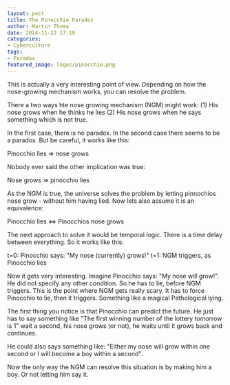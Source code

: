 ```yaml
---
layout: post
title: The Pinocchio Paradox
author: Martin Thoma
date: 2014-11-22 17:19
categories:
- Cyberculture
tags:
- Paradox
featured_image: logos/pinocchio.png
---
```


This is actually a very interesting point of view. Depending on how the nose-growing mechanism works, you can resolve the problem.

There a two ways hte nose growing mechanism (NGM) might work:
(1) His nose grows when he thinks he lies (2) His nose grows when he says something which is not true.

In the first case, there is no paradox. In the second case there seems to be a paradox. But be careful, it works like this:

Pinocchio lies ⇒ nose grows

Nobody ever said the other implication was true:

Nose grows ⇒ pinocchio lies

As the NGM is true, the universe solves the problem by letting pinnochios nose grow - without him having lied. Now lets also assume it is an equivalence:

Pinocchio lies <=> Pinocchios nose grows

The next approach to solve it would be temporal logic. There is a time delay between everything. So it works like this:

t=0: Pinocchio says: "My nose (currently) grows!"
t=1: NGM triggers, as Pinocchio lies

Now it gets very interesting. Imagine Pinocchio says: "My nose will grow!". He did not specify any other condition.
So he has to lie, before NGM triggers. This is the point where NGM gets really scary. It has to force Pinocchio to lie, then it triggers. Something like a magical Pathological lying.

The first thing you notice is that Pinocchio can predict the future. He just has to say something like "The first winning number of the lottery tomorrow is 1" wait a second, his nose grows (or not), he waits until it grows back and continues.

He could also says something like:
"Either my nose will grow within one second or I will become a boy within a second".

Now the only way the NGM can resolve this situation is by making him a boy. Or not letting him say it.
